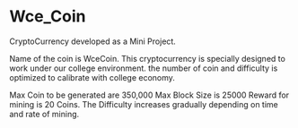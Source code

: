 # Wce_Coin
CryptoCurrency developed as a Mini Project. 

Name of the coin is WceCoin. This cryptocurrency is specially designed to work under our college environment. the number of coin and difficulty is optimized to calibrate with college economy.

Max Coin to be generated are 350,000
Max Block Size is 25000
Reward for mining is 20 Coins.
The Difficulty increases gradually depending on time and rate of mining.
